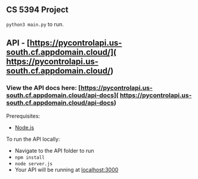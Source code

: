 ## CS 5394 Project

`python3 main.py` to run.

## API - [https://pycontrolapi.us-south.cf.appdomain.cloud/]( https://pycontrolapi.us-south.cf.appdomain.cloud/)

### View the API docs here: [https://pycontrolapi.us-south.cf.appdomain.cloud/api-docs]( https://pycontrolapi.us-south.cf.appdomain.cloud/api-docs)

Prerequisites:
- [Node.js](https://nodejs.org/en/download/)

To run the API locally:
- Navigate to the API folder to run
- `npm install`
- `node server.js`
- Your API will be running at [localhost:3000](localhost:3000)
